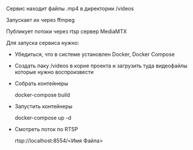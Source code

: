 ﻿Сервис находит файлы .mp4 в директории /videos

Запускает их через ffmpeg

Публикует потоки через rtsp сервер MediaMTX

Для запуска сервиса нужно:

- Убедиться, что в системе установлен Docker, Docker Compose
- Создать паку /videos в корне проекта и загрузить туда видеофайлы которые нужно воспроизвести
- Собрать контейнеры




    docker-compose build

- Запустить контейнеры





    docker-compose up -d
- Смотреть поток по RTSP



    rtsp://localhost:8554/<Имя Файла>